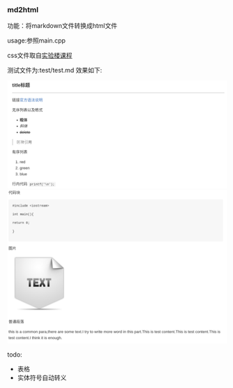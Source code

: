 ### md2html

功能：将markdown文件转换成html文件

usage:参照main.cpp

css文件取自[实验楼课程](https://www.shiyanlou.com/courses/569)

测试文件为:test/test.md
效果如下:

![img1](https://github.com/letangers/md2html/blob/master/files/img1.png)
![img1](https://github.com/letangers/md2html/blob/master/files/img2.png)

todo:
  - 表格
  - 实体符号自动转义
